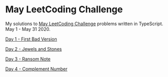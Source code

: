 # May LeetCoding Challenge

My solutions to [May LeetCoding Challenge](https://leetcode.com/explore/featured/card/may-leetcoding-challenge/534) problems written in TypeScript. May 1 - May 31 2020.

[Day 1 - First Bad Version](https://github.com/kutyepov/May-LeetCoding-Challenge/blob/master/src/first-bad-version/README.md)

[Day 2 - Jewels and Stones](https://github.com/kutyepov/May-LeetCoding-Challenge/blob/master/src/jewels-and-stones/README.md)

[Day 3 - Ransom Note](https://github.com/kutyepov/May-LeetCoding-Challenge/blob/master/src/ransom-note/README.md)

[Day 4 - Complement Number](https://github.com/kutyepov/May-LeetCoding-Challenge/blob/master/src/number-complement/README.md)
